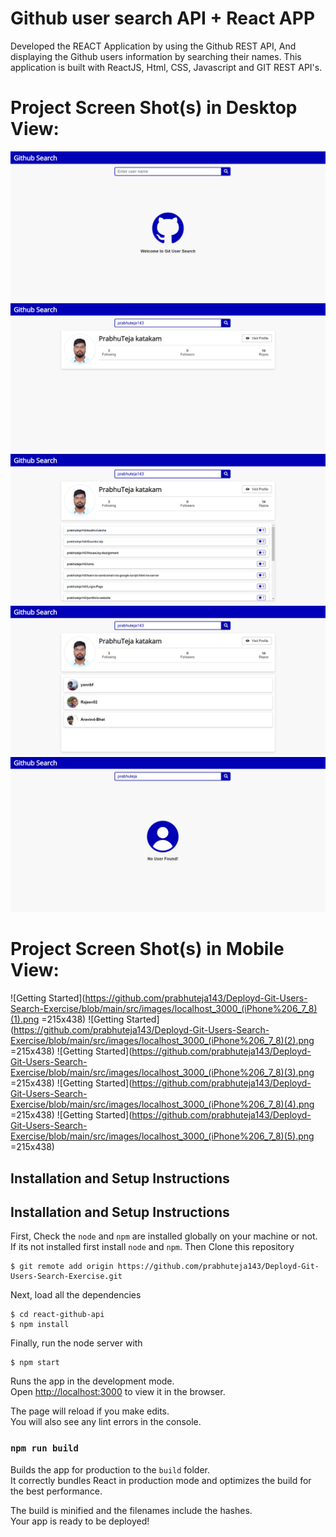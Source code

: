 # Github user search API + React APP

Developed the REACT Application by using the Github REST API, And displaying the Github users information by searching their names.
This application is built with ReactJS, Html, CSS, Javascript and GIT REST API's.

# Project Screen Shot(s) in Desktop View:

![alt-text](https://github.com/prabhuteja143/Deployd-Git-Users-Search-Exercise/blob/main/src/images/Screenshot1.jpg)
![alt-text](https://github.com/prabhuteja143/Deployd-Git-Users-Search-Exercise/blob/main/src/images/Screenshot2.jpg)
![alt-text](https://github.com/prabhuteja143/Deployd-Git-Users-Search-Exercise/blob/main/src/images/Screenshot3.jpg)
![alt-text](https://github.com/prabhuteja143/Deployd-Git-Users-Search-Exercise/blob/main/src/images/Screenshot4.jpg)
![alt-text](https://github.com/prabhuteja143/Deployd-Git-Users-Search-Exercise/blob/main/src/images/Screenshot5-noUserFound.jpg)

# Project Screen Shot(s) in Mobile View:

![Getting Started](https://github.com/prabhuteja143/Deployd-Git-Users-Search-Exercise/blob/main/src/images/localhost_3000_(iPhone%206_7_8)(1).png =215x438)
![Getting Started](https://github.com/prabhuteja143/Deployd-Git-Users-Search-Exercise/blob/main/src/images/localhost_3000_(iPhone%206_7_8)(2).png =215x438)
![Getting Started](https://github.com/prabhuteja143/Deployd-Git-Users-Search-Exercise/blob/main/src/images/localhost_3000_(iPhone%206_7_8)(3).png =215x438)
![Getting Started](https://github.com/prabhuteja143/Deployd-Git-Users-Search-Exercise/blob/main/src/images/localhost_3000_(iPhone%206_7_8)(4).png =215x438)
![Getting Started](https://github.com/prabhuteja143/Deployd-Git-Users-Search-Exercise/blob/main/src/images/localhost_3000_(iPhone%206_7_8)(5).png =215x438)

## Installation and Setup Instructions

## Installation and Setup Instructions

First, Check the `node` and `npm` are installed globally on your machine or not. If its not installed first install `node` and `npm`. Then 
Clone this repository

```
$ git remote add origin https://github.com/prabhuteja143/Deployd-Git-Users-Search-Exercise.git
```

Next, load all the dependencies  

```
$ cd react-github-api
$ npm install
``` 
Finally, run the node server with

```
$ npm start
```

Runs the app in the development mode.\
Open [http://localhost:3000](http://localhost:3000) to view it in the browser.

The page will reload if you make edits.\
You will also see any lint errors in the console.

### `npm run build`

Builds the app for production to the `build` folder.\
It correctly bundles React in production mode and optimizes the build for the best performance.

The build is minified and the filenames include the hashes.\
Your app is ready to be deployed!
